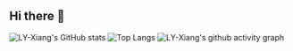 ## Hi there 👋

<!--
**LY-Xiang/LY-Xiang** is a ✨ _special_ ✨ repository because its `README.md` (this file) appears on your GitHub profile.

Here are some ideas to get you started:

- 🔭 I’m currently working on ...
- 🌱 I’m currently learning ...
- 👯 I’m looking to collaborate on ...
- 🤔 I’m looking for help with ...
- 💬 Ask me about ...
- 📫 How to reach me: ...
- 😄 Pronouns: ...
- ⚡ Fun fact: ...
-->

![LY-Xiang's GitHub stats](https://github-readme-stats.vercel.app/api?username=LY-Xiang&show_icons=true&theme=transparent&locale=cn&show=reviews,discussions_started,discussions_answered,prs_merged,prs_merged_percentage)
![Top Langs](https://github-readme-stats.vercel.app/api/top-langs/?username=LY-Xiang&layout=compact&langs_count=20&theme=transparent&locale=cn)
![LY-Xiang's github activity graph](https://github-readme-activity-graph.vercel.app/graph?username=LY-Xiang&theme=minimal&locale=cn)
<!--![LY-Xiang's WakaTime stats](https://github-readme-stats.vercel.app/api/wakatime?username=LY-Xiang)-->
